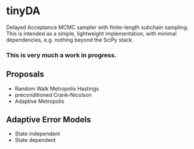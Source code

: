 # tinyDA
Delayed Acceptance MCMC sampler with finite-length subchain sampling. 
This is intended as a simple, lightweight implementation, with minimal dependencies, e.g. nothing beyond the SciPy stack.

### This is very much a work in progress.

## Proposals
* Random Walk Metropolis Hastings
* preconditioned Crank-Nicolson
* Adaptive Metropolis

## Adaptive Error Models
* State independent
* State dependent

